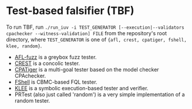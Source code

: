 # Test-based falsifier (TBF)

To run TBF, run
`./run_iuv -i TEST_GENERATOR [--execution|--validators cpachecker --witness-validation] FILE`
from the repository's root directory,
where `TEST_GENERATOR` is one of `{afl, crest, cpatiger, fshell, klee, random}`.


* [AFL-fuzz](http://lcamtuf.coredump.cx/afl/) is a greybox fuzz tester.
* [CREST](http://jburnim.github.io/crest/) is a concolic tester.
* [CPATiger](http://forsyte.at/software/cpatiger/) is a multi-goal tester based on the model checker CPAchecker.
* [FShell](http://forsyte.at/software/fshell/) is CBMC-based FQL tester.
* [KLEE](klee.github.io) is a symbolic execution-based tester and verifier.
* PRTest (also just called 'random') is a very simple implementation of a random tester.
